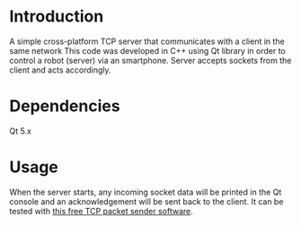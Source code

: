 # Introduction
A simple cross-platform TCP server that communicates with a client in the same network
This code was developed in C++ using Qt library in order to control a robot (server) via an smartphone. Server accepts sockets from the client and acts accordingly.

# Dependencies
Qt 5.x

# Usage
When the server starts, any incoming socket data will be printed in the Qt console and an acknowledgement will be sent back to the client.
It can be tested with [this free TCP packet sender software](https://http://www.packetsender.com).
  
